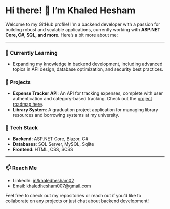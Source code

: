 <!--
**delak101/delak101** is a ✨ _special_ ✨ repository because its `README.md` (this file) appears on your GitHub profile.

Here are some ideas to get you started:

- 🔭 I’m currently working on ...
- 🌱 I’m currently learning ...
- 👯 I’m looking to collaborate on ...
- 🤔 I’m looking for help with ...
- 💬 Ask me about ...
- 📫 How to reach me: ...
- 😄 Pronouns: ...
- ⚡ Fun fact: ...
-->
# Hi there! 👋 I’m Khaled Hesham

Welcome to my GitHub profile! I'm a backend developer with a passion for building robust and scalable applications, currently working with **ASP.NET Core, C#, SQL, and more**. Here’s a bit more about me:

---

### 🌱 Currently Learning
- Expanding my knowledge in backend development, including advanced topics in API design, database optimization, and security best practices.

### 💼 Projects
- **Expense Tracker API**: An API for tracking expenses, complete with user authentication and category-based tracking. Check out the [project roadmap here](https://roadmap.sh/projects/expense-tracker-api).
- **Library System**: A graduation project application for managing library resources and borrowing systems at my university.  

### 🔧 Tech Stack
- **Backend**: ASP.NET Core, Blazor, C#
- **Databases**: SQL Server, MySQL, Sqlite
- **Frontend**: HTML, CSS, SCSS

---

### 📫 Reach Me
- LinkedIn: [in/khaledhesham02](https://www.linkedin.com/in/khaledhesham02/)
- Email: khaledhesham007@gmail.com

Feel free to check out my repositories or reach out if you’d like to collaborate on any projects or just chat about backend development!
